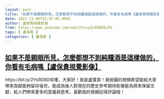 ```yaml
---
layout: post
title: "如果不是親眼所見，怎麼都想不到純糧酒是這樣做的，你看有毛病嗎【盧保貴視覺影像】"
date: 2021-12-06T12:47:01.000Z
author: 盧保貴視覺影像
from: https://www.youtube.com/watch?v=yZcKO6DEuTU
tags: [ 盧保貴 ]
categories: [ 盧保貴 ]
---
```

<!--1638794821000-->
[如果不是親眼所見，怎麼都想不到純糧酒是這樣做的，你看有毛病嗎【盧保貴視覺影像】](https://www.youtube.com/watch?v=yZcKO6DEuTU)
------

<div>
https://bit.ly/2YsRD8D哈嘍，大家好！我是盧寶貴！我拍攝的視頻希望能給大家帶來貢獻能夠留存後世，能成為後人對現在的歷史參考期待影像能為將來保留文獻，給人們帶來更多的意義與思考。喜歡我的視頻記得評論哦！
</div>
